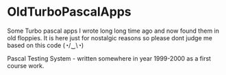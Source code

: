 # OldTurboPascalApps
Some Turbo pascal apps I wrote long long time ago and now found them in old floppies.
It is here just for nostalgic reasons so please dont judge me based on this code (◔/‿\◔)

Pascal Testing System - written somewhere in year 1999-2000 as a first course work.
